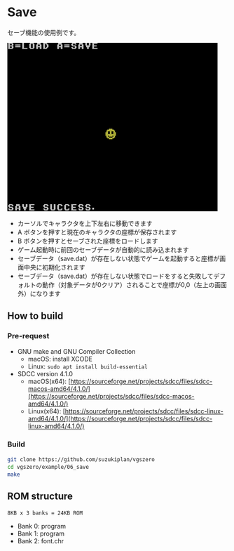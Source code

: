 # Save

セーブ機能の使用例です。

![preview](preview.png)

- カーソルでキャラクタを上下左右に移動できます
- A ボタンを押すと現在のキャラクタの座標が保存されます
- B ボタンを押すとセーブされた座標をロードします
- ゲーム起動時に前回のセーブデータが自動的に読み込まれます
- セーブデータ（save.dat）が存在しない状態でゲームを起動すると座標が画面中央に初期化されます
- セーブデータ（save.dat）が存在しない状態でロードをすると失敗してデフォルトの動作（対象データが0クリア）されることで座標が0,0（左上の画面外）になります

## How to build

### Pre-request

- GNU make and GNU Compiler Collection
  - macOS: install XCODE
  - Linux: `sudo apt install build-essential`
- SDCC version 4.1.0
  - macOS(x64): [https://sourceforge.net/projects/sdcc/files/sdcc-macos-amd64/4.1.0/](https://sourceforge.net/projects/sdcc/files/sdcc-macos-amd64/4.1.0/)
  - Linux(x64): [https://sourceforge.net/projects/sdcc/files/sdcc-linux-amd64/4.1.0/](https://sourceforge.net/projects/sdcc/files/sdcc-linux-amd64/4.1.0/)

### Build

```zsh
git clone https://github.com/suzukiplan/vgszero
cd vgszero/example/06_save
make
```

## ROM structure

```
8KB x 3 banks = 24KB ROM
```

- Bank 0: program
- Bank 1: program
- Bank 2: font.chr
